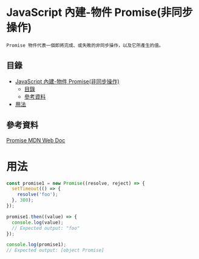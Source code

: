 # JavaScript 內建-物件 Promise(非同步操作)

```
Promise 物件代表一個即將完成、或失敗的非同步操作，以及它所產生的值。
```

## 目錄

- [JavaScript 內建-物件 Promise(非同步操作)](#javascript-內建-物件-promise非同步操作)
	- [目錄](#目錄)
	- [參考資料](#參考資料)
- [用法](#用法)

## 參考資料

[Promise MDN Web Doc](https://developer.mozilla.org/zh-TW/docs/Web/JavaScript/Reference/Global_Objects/Promise)

# 用法

```JavaScript
const promise1 = new Promise((resolve, reject) => {
  setTimeout(() => {
    resolve('foo');
  }, 300);
});

promise1.then((value) => {
  console.log(value);
  // Expected output: "foo"
});

console.log(promise1);
// Expected output: [object Promise]
```